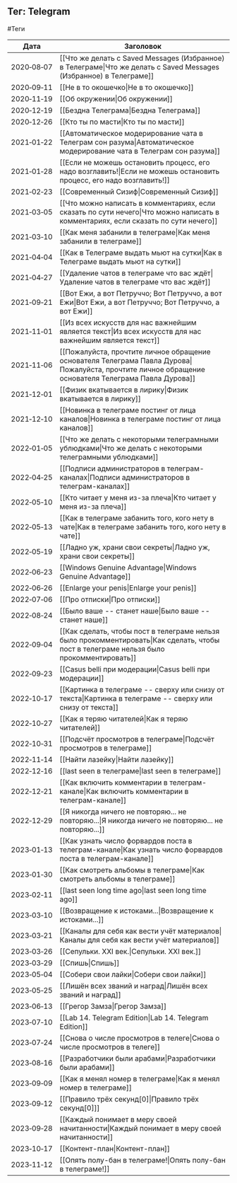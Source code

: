 ## Тег: Telegram
#Теги

| Дата | Заголовок |
| --- | --- |
| 2020&#8209;08&#8209;07 | [[Что же делать с Saved Messages (Избранное) в Телеграме\|Что же делать с Saved Messages (Избранное) в Телеграме]] |
| 2020&#8209;09&#8209;11 | [[Не в то окошечко\|Не в то окошечко]] |
| 2020&#8209;11&#8209;19 | [[Об окружении\|Об окружении]] |
| 2020&#8209;12&#8209;19 | [[Бездна Телеграма\|Бездна Телеграма]] |
| 2020&#8209;12&#8209;26 | [[Кто ты по масти\|Кто ты по масти]] |
| 2021&#8209;01&#8209;22 | [[Автоматическое модерирование чата в Телеграм сон разума\|Автоматическое модерирование чата в Телеграм сон разума]] |
| 2021&#8209;01&#8209;28 | [[Если не можешь остановить процесс, его надо возглавить!\|Если не можешь остановить процесс, его надо возглавить!]] |
| 2021&#8209;02&#8209;23 | [[Современный Сизиф\|Современный Сизиф]] |
| 2021&#8209;03&#8209;05 | [[Что можно написать в комментариях, если сказать по сути нечего\|Что можно написать в комментариях, если сказать по сути нечего]] |
| 2021&#8209;03&#8209;10 | [[Как меня забанили в телеграме\|Как меня забанили в телеграме]] |
| 2021&#8209;04&#8209;04 | [[Как в Телеграме выдать мьют на сутки\|Как в Телеграме выдать мьют на сутки]] |
| 2021&#8209;04&#8209;27 | [[Удаление чатов в телеграме что вас ждёт\|Удаление чатов в телеграме что вас ждёт]] |
| 2021&#8209;09&#8209;21 | [[Вот Ежи, а вот Петруччо; Вот Петруччо, а вот Ежи\|Вот Ежи, а вот Петруччо; Вот Петруччо, а вот Ежи]] |
| 2021&#8209;11&#8209;01 | [[Из всех искусств для нас важнейшим является текст\|Из всех искусств для нас важнейшим является текст]] |
| 2021&#8209;11&#8209;06 | [[Пожалуйста, прочтите личное обращение основателя Телеграма Павла Дурова\|Пожалуйста, прочтите личное обращение основателя Телеграма Павла Дурова]] |
| 2021&#8209;12&#8209;01 | [[Физик вкатывается в лирику\|Физик вкатывается в лирику]] |
| 2021&#8209;12&#8209;10 | [[Новинка в телеграме постинг от лица каналов\|Новинка в телеграме постинг от лица каналов]] |
| 2022&#8209;01&#8209;05 | [[Что же делать с некоторыми телеграмными ублюдками\|Что же делать с некоторыми телеграмными ублюдками]] |
| 2022&#8209;04&#8209;25 | [[Подписи администраторов в телеграм-каналах\|Подписи администраторов в телеграм-каналах]] |
| 2022&#8209;05&#8209;10 | [[Кто читает у меня из-за плеча\|Кто читает у меня из-за плеча]] |
| 2022&#8209;05&#8209;13 | [[Как в телеграме забанить того, кого нету в чате\|Как в телеграме забанить того, кого нету в чате]] |
| 2022&#8209;05&#8209;19 | [[Ладно уж, храни свои секреты\|Ладно уж, храни свои секреты]] |
| 2022&#8209;06&#8209;23 | [[Windows Genuine Advantage\|Windows Genuine Advantage]] |
| 2022&#8209;06&#8209;26 | [[Enlarge your penis\|Enlarge your penis]] |
| 2022&#8209;07&#8209;06 | [[Про отписки\|Про отписки]] |
| 2022&#8209;08&#8209;24 | [[Было ваше -- станет наше\|Было ваше -- станет наше]] |
| 2022&#8209;09&#8209;04 | [[Как сделать, чтобы пост в телеграме нельзя было прокомментировать\|Как сделать, чтобы пост в телеграме нельзя было прокомментировать]] |
| 2022&#8209;09&#8209;23 | [[Casus belli при модерации\|Casus belli при модерации]] |
| 2022&#8209;10&#8209;17 | [[Картинка в телеграме -- сверху или снизу от текста\|Картинка в телеграме -- сверху или снизу от текста]] |
| 2022&#8209;10&#8209;27 | [[Как я теряю читателей\|Как я теряю читателей]] |
| 2022&#8209;10&#8209;31 | [[Подсчёт просмотров в телеграме\|Подсчёт просмотров в телеграме]] |
| 2022&#8209;11&#8209;14 | [[Найти лазейку\|Найти лазейку]] |
| 2022&#8209;12&#8209;16 | [[last seen в телеграме\|last seen в телеграме]] |
| 2022&#8209;12&#8209;21 | [[Как включить комментарии в телеграм-канале\|Как включить комментарии в телеграм-канале]] |
| 2022&#8209;12&#8209;29 | [[Я никогда ничего не повторяю... не повторяю...\|Я никогда ничего не повторяю... не повторяю...]] |
| 2023&#8209;01&#8209;13 | [[Как узнать число форвардов поста в телеграм-канале\|Как узнать число форвардов поста в телеграм-канале]] |
| 2023&#8209;01&#8209;30 | [[Как смотреть альбомы в телеграме\|Как смотреть альбомы в телеграме]] |
| 2023&#8209;02&#8209;11 | [[last seen long time ago\|last seen long time ago]] |
| 2023&#8209;03&#8209;10 | [[Возвращение к истоками...\|Возвращение к истоками...]] |
| 2023&#8209;03&#8209;21 | [[Каналы для себя как вести учёт материалов\|Каналы для себя как вести учёт материалов]] |
| 2023&#8209;03&#8209;26 | [[Сепульки. XXI век.\|Сепульки. XXI век.]] |
| 2023&#8209;03&#8209;29 | [[Спишь\|Спишь]] |
| 2023&#8209;05&#8209;04 | [[Собери свои лайки\|Собери свои лайки]] |
| 2023&#8209;05&#8209;25 | [[Лишён всех званий и наград\|Лишён всех званий и наград]] |
| 2023&#8209;06&#8209;13 | [[Грегор Замза\|Грегор Замза]] |
| 2023&#8209;07&#8209;10 | [[Lab 14. Telegram Edition\|Lab 14. Telegram Edition]] |
| 2023&#8209;07&#8209;24 | [[Снова о числе просмотров в телеге\|Снова о числе просмотров в телеге]] |
| 2023&#8209;08&#8209;16 | [[Разработчики были арабами\|Разработчики были арабами]] |
| 2023&#8209;09&#8209;09 | [[Как я менял номер в телеграме\|Как я менял номер в телеграме]] |
| 2023&#8209;09&#8209;12 | [[Правило трёх секунд[0]\|Правило трёх секунд[0]]] |
| 2023&#8209;09&#8209;28 | [[Каждый понимает в меру своей начитанности\|Каждый понимает в меру своей начитанности]] |
| 2023&#8209;10&#8209;17 | [[Контент-план\|Контент-план]] |
| 2023&#8209;11&#8209;12 | [[Опять полу-бан в телеграме!\|Опять полу-бан в телеграме!]] |

